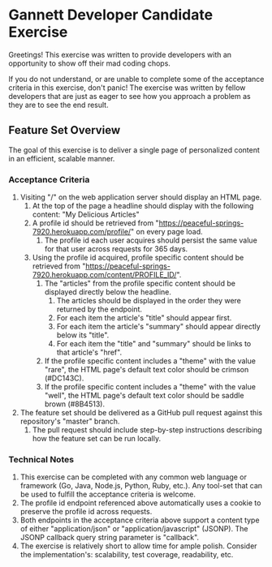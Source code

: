 # Gannett Developer Candidate Exercise

Greetings! This exercise was written to provide developers with an opportunity to show off their mad coding chops.

If you do not understand, or are unable to complete some of the acceptance criteria in this exercise, don't panic! The exercise was written by fellow developers that are just as eager to see how you approach a problem as they are to see the end result.

## Feature Set Overview

The goal of this exercise is to deliver a single page of personalized content in an efficient, scalable manner.

### Acceptance Criteria

1. Visiting "/" on the web application server should display an HTML page.
	1. At the top of the page a headline should display with the following content: "My Delicious Articles"
	2. A profile id should be retrieved from "https://peaceful-springs-7920.herokuapp.com/profile/" on every page load.
		1. The profile id each user acquires should persist the same value for that user across requests for 365 days.
	3. Using the profile id acquired, profile specific content should be retrieved from "https://peaceful-springs-7920.herokuapp.com/content/PROFILE_ID/".
		1. The "articles" from the profile specific content should be displayed directly below the headline.
			1. The articles should be displayed in the order they were returned by the endpoint.
			2. For each item the article's "title" should appear first.
			3. For each item the article's "summary" should appear directly below its "title".
			4. For each item the "title" and "summary" should be links to that article's "href".
		2. If the profile specific content includes a "theme" with the value "rare", the HTML page's default text color should be crimson (#DC143C).
		3. If the profile specific content includes a "theme" with the value "well", the HTML page's default text color should be saddle brown (#8B4513).
2. The feature set should be delivered as a GitHub pull request against this repository's "master" branch.
	1. The pull request should include step-by-step instructions describing how the feature set can be run locally.

### Technical Notes

1. This exercise can be completed with any common web language or framework (Go, Java, Node.js, Python, Ruby, etc.). Any tool-set that can be used to fulfill the acceptance criteria is welcome.
2. The profile id endpoint referenced above automatically uses a cookie to preserve the profile id across requests.
3. Both endpoints in the acceptance criteria above support a content type of either "application/json" or "application/javascript" (JSONP). The JSONP callback query string parameter is "callback".
4. The exercise is relatively short to allow time for ample polish. Consider the implementation's: scalability, test coverage, readability, etc.
